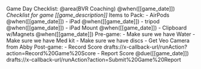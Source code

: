 Game Day Checklist: @area(BVR Coaching) @when([[game_date]])
  *Checklist for game [[game_description]]*
  Items to Pack:
    - AirPods @when([[game_date]])
    - iPad @when([[game_date]])
    - tripod @when([[game_date]])
    - iPad Mount @when([[game_date]])
    - Clipboard w/Magnets @when([[game_date]])
  Pre-game:
    - Make sure we have Water
    - Make sure we have Med kit
    - Make sure we have discs
    - Get Veo Camera from Abby
  Post-game:
    - Record Score
      drafts://x-callback-url/runAction?action=Record%20Game%20Score
    - Report Score @due([[game_date]])
      drafts://x-callback-url/runAction?action=Submit%20Game%20Report